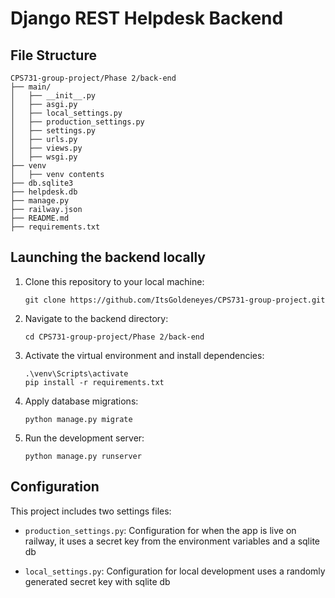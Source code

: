 # Django REST Helpdesk Backend

## File Structure
```
CPS731-group-project/Phase 2/back-end
├── main/
│   ├── __init__.py
│   ├── asgi.py
│   ├── local_settings.py
│   ├── production_settings.py
│   ├── settings.py
│   ├── urls.py
│   ├── views.py
│   ├── wsgi.py
├── venv
│   ├── venv contents
├── db.sqlite3
├── helpdesk.db
├── manage.py
├── railway.json
├── README.md
├── requirements.txt
```

## Launching the backend locally

1. Clone this repository to your local machine:
   ```shell
   git clone https://github.com/ItsGoldeneyes/CPS731-group-project.git
   ```

2. Navigate to the backend directory:
   ```shell
   cd CPS731-group-project/Phase 2/back-end
   ```

3. Activate the virtual environment and install dependencies:
   ```shell
   .\venv\Scripts\activate
   pip install -r requirements.txt
   ```

4. Apply database migrations:
   ```shell
   python manage.py migrate
   ```

5. Run the development server:
   ```shell
   python manage.py runserver
   ```

## Configuration

This project includes two settings files:

- `production_settings.py`: Configuration for when the app is live on railway, it uses a secret key from the environment variables and a sqlite db

- `local_settings.py`: Configuration for local development uses a randomly generated secret key with sqlite db